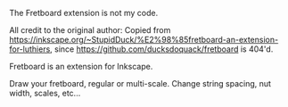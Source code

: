 The Fretboard extension is not my code.

All credit to the original author: Copied from https://inkscape.org/~StupidDuck/%E2%98%85fretboard-an-extension-for-luthiers,
since https://github.com/ducksdoquack/fretboard is 404'd.

Fretboard is an extension for Inkscape.

Draw your fretboard, regular or multi-scale. Change string spacing, nut width, scales, etc...

